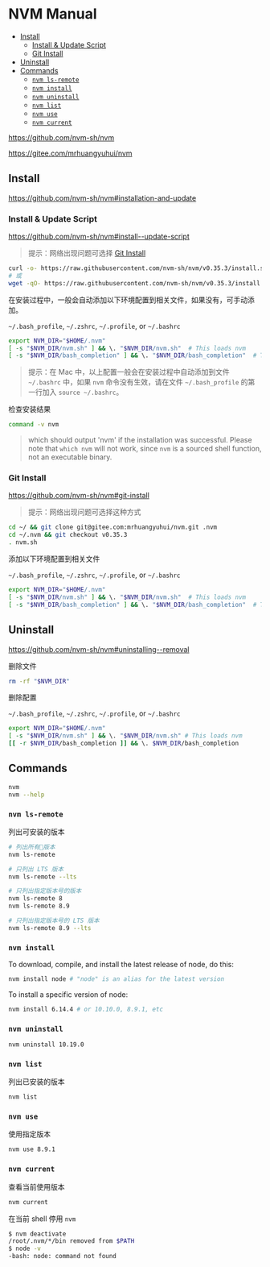 <!-- #node-install -->
<!-- omit in toc -->
# NVM Manual

- [Install](#install)
  - [Install & Update Script](#install--update-script)
  - [Git Install](#git-install)
- [Uninstall](#uninstall)
- [Commands](#commands)
  - [`nvm ls-remote`](#nvm-ls-remote)
  - [`nvm install`](#nvm-install)
  - [`nvm uninstall`](#nvm-uninstall)
  - [`nvm list`](#nvm-list)
  - [`nvm use`](#nvm-use)
  - [`nvm current`](#nvm-current)

<https://github.com/nvm-sh/nvm>

<https://gitee.com/mrhuangyuhui/nvm>

## Install

<https://github.com/nvm-sh/nvm#installation-and-update>

### Install & Update Script

<https://github.com/nvm-sh/nvm#install--update-script>

> 提示：网络出现问题可选择 [Git Install](#git-install)

```bash
curl -o- https://raw.githubusercontent.com/nvm-sh/nvm/v0.35.3/install.sh | bash
# 或
wget -qO- https://raw.githubusercontent.com/nvm-sh/nvm/v0.35.3/install.sh | bash
```

在安装过程中，一般会自动添加以下环境配置到相关文件，如果没有，可手动添加。

`~/.bash_profile`, `~/.zshrc`, `~/.profile`, or `~/.bashrc`

```bash
export NVM_DIR="$HOME/.nvm"
[ -s "$NVM_DIR/nvm.sh" ] && \. "$NVM_DIR/nvm.sh"  # This loads nvm
[ -s "$NVM_DIR/bash_completion" ] && \. "$NVM_DIR/bash_completion"  # This loads nvm bash_completion
```

> 提示：在 Mac 中，以上配置一般会在安装过程中自动添加到文件 `~/.bashrc` 中，如果 `nvm` 命令没有生效，请在文件 `~/.bash_profile` 的第一行加入 `source ~/.bashrc`。

检查安装结果

```bash
command -v nvm
```

> which should output 'nvm' if the installation was successful. Please note that `which nvm` will not work, since `nvm` is a sourced shell function, not an executable binary.

### Git Install

<https://github.com/nvm-sh/nvm#git-install>

> 提示：网络出现问题可选择这种方式

```bash
cd ~/ && git clone git@gitee.com:mrhuangyuhui/nvm.git .nvm
cd ~/.nvm && git checkout v0.35.3
. nvm.sh
```

添加以下环境配置到相关文件

`~/.bash_profile`, `~/.zshrc`, `~/.profile`, or `~/.bashrc`

```bash
export NVM_DIR="$HOME/.nvm"
[ -s "$NVM_DIR/nvm.sh" ] && \. "$NVM_DIR/nvm.sh"  # This loads nvm
[ -s "$NVM_DIR/bash_completion" ] && \. "$NVM_DIR/bash_completion"  # This loads nvm bash_completion
```

## Uninstall

<https://github.com/nvm-sh/nvm#uninstalling--removal>

删除文件

```bash
rm -rf "$NVM_DIR"
```

删除配置

`~/.bash_profile`, `~/.zshrc`, `~/.profile`, or `~/.bashrc`

```bash
export NVM_DIR="$HOME/.nvm"
[ -s "$NVM_DIR/nvm.sh" ] && \. "$NVM_DIR/nvm.sh" # This loads nvm
[[ -r $NVM_DIR/bash_completion ]] && \. $NVM_DIR/bash_completion
```

<!-- #nvm-cmd -->
## Commands

```bash
nvm
nvm --help
```

### `nvm ls-remote`

列出可安装的版本

```bash
# 列出所有版本
nvm ls-remote

# 只列出 LTS 版本
nvm ls-remote --lts

# 只列出指定版本号的版本
nvm ls-remote 8
nvm ls-remote 8.9

# 只列出指定版本号的 LTS 版本
nvm ls-remote 8.9 --lts
```

### `nvm install`

To download, compile, and install the latest release of node, do this:

```bash
nvm install node # "node" is an alias for the latest version
```

To install a specific version of node:

```bash
nvm install 6.14.4 # or 10.10.0, 8.9.1, etc
```

### `nvm uninstall`

```bash
nvm uninstall 10.19.0
```

### `nvm list`

列出已安装的版本

```bash
nvm list
```

### `nvm use`

使用指定版本

```bash
nvm use 8.9.1
```

### `nvm current`

查看当前使用版本

```bash
nvm current
```

在当前 shell 停用 `nvm`

```bash
$ nvm deactivate
/root/.nvm/*/bin removed from $PATH
$ node -v
-bash: node: command not found
```

